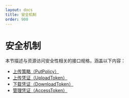 ```yaml
---
layout: docs
title: 安全机制
order: 900
---
```


<a id="security"></a>
# 安全机制

本节描述与资源访问安全性相关的接口规格，涵盖以下内容：  

* [上传策略（PutPolicy）][putPolicyHref]
* [上传凭证（UploadToken）][uploadTokenHref]
* [下载凭证（DownloadToken）][downloadTokenHref]
* [管理凭证（AccessToken）][accessTokenHref]

[putPolicyHref]:     http://developer.qiniu.com/docs/v6/api/reference/security/put-policy.html     "上传策略"
[uploadTokenHref]:   http://developer.qiniu.com/docs/v6/api/reference/security/upload-token.html   "上传凭证"
[downloadTokenHref]: http://developer.qiniu.com/docs/v6/api/reference/security/download-token.html "下载凭证"
[accessTokenHref]:   http://developer.qiniu.com/docs/v6/api/reference/security/access-token.html   "管理凭证"
